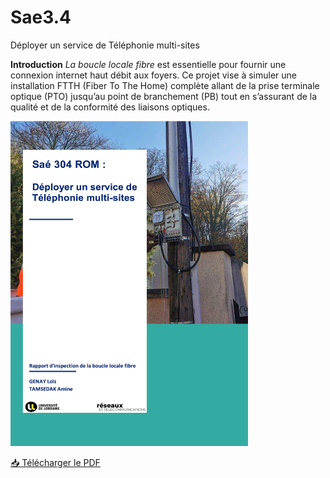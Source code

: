 # Sae3.4
Déployer un service de Téléphonie multi-sites

**Introduction**
*La boucle locale fibre*
est essentielle pour fournir une connexion internet haut débit aux foyers. Ce
projet vise à simuler une installation FTTH (Fiber To The Home) complète allant de la prise terminale
optique (PTO) jusqu’au point de branchement (PB) tout en s’assurant de la qualité et de la conformité
des liaisons optiques.

<img src="./intro.png" alt="Page d'introduction" width="380" height="520"/>

[📥 Télécharger le PDF](https://github.com/lolosk/Sae3.4/raw/main/Sa%C3%A9304.pdf)
